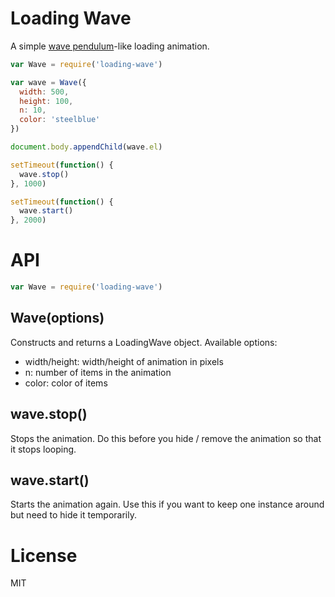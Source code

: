 # Loading Wave

A simple [wave pendulum](https://www.youtube.com/watch?v=yVkdfJ9PkRQ)-like loading animation.

```js
var Wave = require('loading-wave')

var wave = Wave({
  width: 500,
  height: 100,
  n: 10,
  color: 'steelblue'
})

document.body.appendChild(wave.el)

setTimeout(function() {
  wave.stop()
}, 1000)

setTimeout(function() {
  wave.start()
}, 2000)

```

# API

```js
var Wave = require('loading-wave')
```

## Wave(options)

Constructs and returns a LoadingWave object. Available options:

* width/height: width/height of animation in pixels
* n: number of items in the animation
* color: color of items

## wave.stop()

Stops the animation. Do this before you hide / remove the animation so that it stops looping.

## wave.start()

Starts the animation again. Use this if you want to keep one instance around but need to hide it temporarily.

# License

MIT
